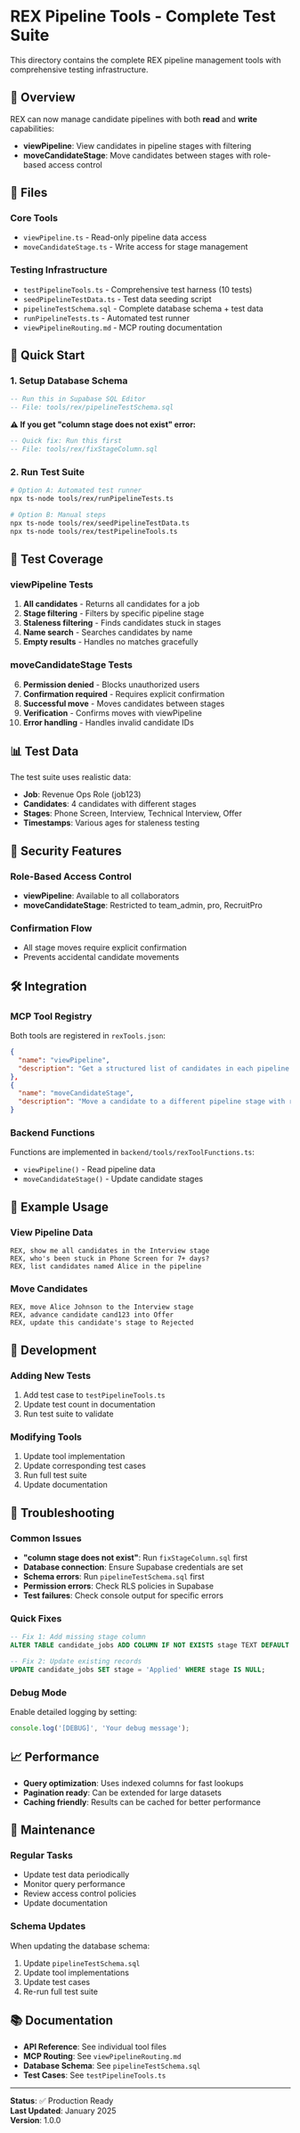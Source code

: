 # REX Pipeline Tools - Complete Test Suite

This directory contains the complete REX pipeline management tools with comprehensive testing infrastructure.

## 🎯 Overview

REX can now manage candidate pipelines with both **read** and **write** capabilities:
- **viewPipeline**: View candidates in pipeline stages with filtering
- **moveCandidateStage**: Move candidates between stages with role-based access control

## 📁 Files

### Core Tools
- `viewPipeline.ts` - Read-only pipeline data access
- `moveCandidateStage.ts` - Write access for stage management

### Testing Infrastructure
- `testPipelineTools.ts` - Comprehensive test harness (10 tests)
- `seedPipelineTestData.ts` - Test data seeding script
- `pipelineTestSchema.sql` - Complete database schema + test data
- `runPipelineTests.ts` - Automated test runner
- `viewPipelineRouting.md` - MCP routing documentation

## 🚀 Quick Start

### 1. Setup Database Schema
```sql
-- Run this in Supabase SQL Editor
-- File: tools/rex/pipelineTestSchema.sql
```

**⚠️ If you get "column stage does not exist" error:**
```sql
-- Quick fix: Run this first
-- File: tools/rex/fixStageColumn.sql
```

### 2. Run Test Suite
```bash
# Option A: Automated test runner
npx ts-node tools/rex/runPipelineTests.ts

# Option B: Manual steps
npx ts-node tools/rex/seedPipelineTestData.ts
npx ts-node tools/rex/testPipelineTools.ts
```

## 🧪 Test Coverage

### viewPipeline Tests
1. **All candidates** - Returns all candidates for a job
2. **Stage filtering** - Filters by specific pipeline stage
3. **Staleness filtering** - Finds candidates stuck in stages
4. **Name search** - Searches candidates by name
5. **Empty results** - Handles no matches gracefully

### moveCandidateStage Tests
6. **Permission denied** - Blocks unauthorized users
7. **Confirmation required** - Requires explicit confirmation
8. **Successful move** - Moves candidates between stages
9. **Verification** - Confirms moves with viewPipeline
10. **Error handling** - Handles invalid candidate IDs

## 📊 Test Data

The test suite uses realistic data:
- **Job**: Revenue Ops Role (job123)
- **Candidates**: 4 candidates with different stages
- **Stages**: Phone Screen, Interview, Technical Interview, Offer
- **Timestamps**: Various ages for staleness testing

## 🔐 Security Features

### Role-Based Access Control
- **viewPipeline**: Available to all collaborators
- **moveCandidateStage**: Restricted to team_admin, pro, RecruitPro

### Confirmation Flow
- All stage moves require explicit confirmation
- Prevents accidental candidate movements

## 🛠️ Integration

### MCP Tool Registry
Both tools are registered in `rexTools.json`:
```json
{
  "name": "viewPipeline",
  "description": "Get a structured list of candidates in each pipeline stage for a specific job with filtering options."
},
{
  "name": "moveCandidateStage", 
  "description": "Move a candidate to a different pipeline stage with role-based access control and confirmation flow."
}
```

### Backend Functions
Functions are implemented in `backend/tools/rexToolFunctions.ts`:
- `viewPipeline()` - Read pipeline data
- `moveCandidateStage()` - Update candidate stages

## 📝 Example Usage

### View Pipeline Data
```
REX, show me all candidates in the Interview stage
REX, who's been stuck in Phone Screen for 7+ days?
REX, list candidates named Alice in the pipeline
```

### Move Candidates
```
REX, move Alice Johnson to the Interview stage
REX, advance candidate cand123 into Offer
REX, update this candidate's stage to Rejected
```

## 🔧 Development

### Adding New Tests
1. Add test case to `testPipelineTools.ts`
2. Update test count in documentation
3. Run test suite to validate

### Modifying Tools
1. Update tool implementation
2. Update corresponding test cases
3. Run full test suite
4. Update documentation

## 🚨 Troubleshooting

### Common Issues
- **"column stage does not exist"**: Run `fixStageColumn.sql` first
- **Database connection**: Ensure Supabase credentials are set
- **Schema errors**: Run `pipelineTestSchema.sql` first
- **Permission errors**: Check RLS policies in Supabase
- **Test failures**: Check console output for specific errors

### Quick Fixes
```sql
-- Fix 1: Add missing stage column
ALTER TABLE candidate_jobs ADD COLUMN IF NOT EXISTS stage TEXT DEFAULT 'Applied';

-- Fix 2: Update existing records
UPDATE candidate_jobs SET stage = 'Applied' WHERE stage IS NULL;
```

### Debug Mode
Enable detailed logging by setting:
```typescript
console.log('[DEBUG]', 'Your debug message');
```

## 📈 Performance

- **Query optimization**: Uses indexed columns for fast lookups
- **Pagination ready**: Can be extended for large datasets
- **Caching friendly**: Results can be cached for better performance

## 🔄 Maintenance

### Regular Tasks
- Update test data periodically
- Monitor query performance
- Review access control policies
- Update documentation

### Schema Updates
When updating the database schema:
1. Update `pipelineTestSchema.sql`
2. Update tool implementations
3. Update test cases
4. Re-run full test suite

## 📚 Documentation

- **API Reference**: See individual tool files
- **MCP Routing**: See `viewPipelineRouting.md`
- **Database Schema**: See `pipelineTestSchema.sql`
- **Test Cases**: See `testPipelineTools.ts`

---

**Status**: ✅ Production Ready  
**Last Updated**: January 2025  
**Version**: 1.0.0
